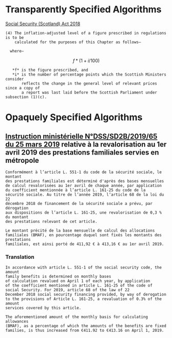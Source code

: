 # Transparently Specified Algorithms

[Social Security (Scotland) Act 2018](https://www.legislation.gov.uk/asp/2018/9/section/77/enacted)

```
(4) The inflation-adjusted level of a figure prescribed in regulations is to be
    calculated for the purposes of this Chapter as follows—

  where—
```
$$f * (1 + i/100)$$
```
   *f* is the figure prescribed, and
   *i* is the number of percentage points which the Scottish Ministers consider
       reflects the change in the general level of relevant prices since a copy of
       a report was last laid before the Scottish Parliament under subsection (1)(c).
```

# Opaquely Specified Algorithms

## [Instruction ministérielle N°DSS/SD2B/2019/65 du 25 mars 2019](https://sante.gouv.fr/fichiers/bo/2019/19-04/ste_20190004_0000_0068.pdf) relative à la revalorisation au 1er avril 2019 des prestations familiales servies en métropole

```
Conformément à l’article L. 551-1 du code de la sécurité sociale, le montant
des prestations familiales est déterminé d'après des bases mensuelles
de calcul revalorisées au 1er avril de chaque année, par application
du coefficient mentionnée à l’article L. 161-25 du code de la
sécurité sociale. Au titre de l’année 2019, l’article 68 de la loi du 22
décembre 2018 de financement de la sécurité sociale a prévu, par dérogation
aux dispositions de l’article L. 161-25, une revalorisation de 0,3 % du montant
des prestations relevant de cet article.

Le montant précité de la base mensuelle de calcul des allocations
familiales (BMAF), en pourcentage duquel sont fixés les montants des prestations
familiales, est ainsi porté de 411,92 € à 413,16 € au 1er avril 2019.
```

### Translation

```
In accordance with article L. 551-1 of the social security code, the amount
family benefits is determined on monthly bases
of calculation revalued on April 1 of each year, by application
of the coefficient mentioned in article L. 161-25 of the code of
social Security. For 2019, article 68 of the law of 22
December 2018 social security financing provided, by way of derogation
to the provisions of Article L. 161-25, a revaluation of 0.3% of the amount
services covered by this article.

The aforementioned amount of the monthly basis for calculating allowances
(BMAF), as a percentage of which the amounts of the benefits are fixed
families, is thus increased from €411.92 to €413.16 on April 1, 2019.
```
